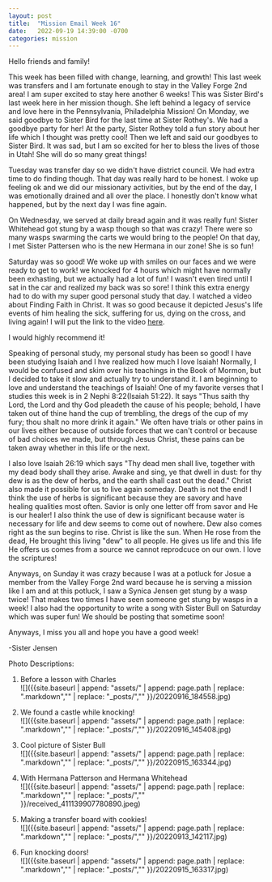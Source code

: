 ```yaml
---
layout: post
title:  "Mission Email Week 16"
date:   2022-09-19 14:39:00 -0700
categories: mission
---
```

Hello friends and family! 

This week has been filled with change, learning, and growth! This last week was transfers and I am fortunate enough to stay in the Valley Forge 2nd area! I am super excited to stay here another 6 weeks! This was Sister Bird's last week here in her mission though. She left behind a legacy of service and love here in the Pennsylvania, Philadelphia Mission! On Monday, we said goodbye to Sister Bird for the last time at Sister Rothey's. We had a goodbye party for her! At the party, Sister Rothey told a fun story about her life which I thought was pretty cool! Then we left and said our goodbyes to Sister Bird. It was sad, but I am so excited for her to bless the lives of those in Utah! She will do so many great things!

Tuesday was transfer day so we didn't have district council. We had extra time to do finding though. That day was really hard to be honest. I woke up feeling ok and we did our missionary activities, but by the end of the day, I was emotionally drained and all over the place. I honestly don't know what happened, but by the next day I was fine again. 

On Wednesday, we served at daily bread again and it was really fun! Sister Whitehead got stung by a wasp though so that was crazy! There were so many wasps swarming the carts we would bring to the people! On that day, I met Sister Pattersen who is the new Hermana in our zone! She is so fun! 

Saturday was so good! We woke up with smiles on our faces and we were ready to get to work! we knocked for 4 hours which might have normally been exhasting, but we actually had a lot of fun! I wasn't even tired until I sat in the car and realized my back was so sore! I think this extra energy had to do with my super good personal study that day. I watched a video about Finding Faith in Christ. It was so good because it depicted Jesus's life events of him healing the sick, suffering for us, dying on the cross, and living again! I will put the link to the video <a href='https://www.churchofjesuschrist.org/study/video/feature-films/2004-01-01-finding-faith-in-christ?lang=eng'>here</a>.

I would highly recommend it! 

Speaking of personal study, my personal study has been so good! I have been studying Isaiah and I hve realized how much I love Isaiah! Normally, I would be confused and skim over his teachings in the Book of Mormon, but I decided to take it slow and actually try to understand it. I am beginning to love and understand the teachings of Isaiah! One of my favorite verses that I studies this week is in 2 Nephi 8:22(Isaiah 51:22). It says "Thus saith thy Lord, the Lord and thy God pleadeth the cause of his people; behold, I have taken out of thine hand the cup of trembling, the dregs of the cup of my fury; thou shalt no more drink it again." We often have trials or other pains in our lives either because of outside forces that we can't control or because of bad choices we made, but through Jesus Christ, these pains can be taken away whether in this life or the next.

I also love Isaiah 26:19 which says "Thy dead men shall live, together with my dead body shall they arise. Awake and sing, ye that dwell in dust: for thy dew is as the dew of herbs, and the earth shall cast out the dead." Christ also made it possible for us to live again someday. Death is not the end! I think the use of herbs is significant because they are savory and have healing qualities most often. Savior is only one letter off from savor and He is our healer! I also think the use of dew is significant because water is necessary for life and dew seems to come out of nowhere. Dew also comes right as the sun begins to rise. Christ is like the sun. When He rose from the dead, He brought this living "dew" to all people. He gives us life and this life He offers us comes from a source we cannot reprodcuce on our own. I love the scriptures!

Anyways, on Sunday it was crazy because I was at a potluck for Josue a member from the Valley Forge 2nd ward because he is serving a mission like I am and at this potluck, I saw a Synica Jensen get stung by a wasp twice! That makes two times I have seen someone get stung by wasps in a week! I also had the opportunity to write a song with Sister Bull on Saturday which was super fun! We should be posting that sometime soon!

Anyways, I miss you all and hope you have a good week!

-Sister Jensen

Photo Descriptions:
1. Before a lesson with Charles  
![]({{site.baseurl | append: "assets/" | append:  page.path | replace: ".markdown","" | replace: "_posts/",""  }}/20220916_184558.jpg)

2. We found a castle while knocking!  
![]({{site.baseurl | append: "assets/" | append:  page.path | replace: ".markdown","" | replace: "_posts/",""  }}/20220916_145408.jpg)

3. Cool picture of Sister Bull   
![]({{site.baseurl | append: "assets/" | append:  page.path | replace: ".markdown","" | replace: "_posts/",""  }}/20220915_163344.jpg)

4. With Hermana Patterson and Hermana Whitehead   
![]({{site.baseurl | append: "assets/" | append:  page.path | replace: ".markdown","" | replace: "_posts/",""  }}/received_411139907780890.jpeg)

5. Making a transfer board with cookies!  
![]({{site.baseurl | append: "assets/" | append:  page.path | replace: ".markdown","" | replace: "_posts/",""  }}/20220913_142117.jpg)

6. Fun knocking doors!   
![]({{site.baseurl | append: "assets/" | append:  page.path | replace: ".markdown","" | replace: "_posts/",""  }}/20220915_163317.jpg)
